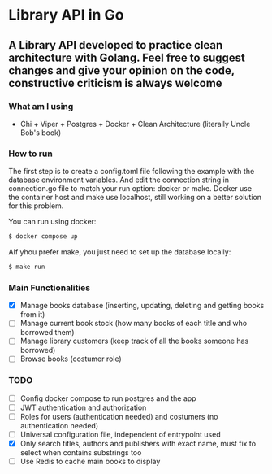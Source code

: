 # Library API in Go

A Library API developed to practice clean architecture with Golang. Feel free to suggest changes and give your opinion on the code, constructive criticism is always welcome
--- 
### What am I using
 - Chi + Viper + Postgres + Docker + Clean Architecture (literally Uncle Bob's book)

### How to run

The first step is to create a config.toml file following the example with the database environment variables. And edit the connection string in connection.go file to match your run option: docker or make. Docker use the container host and make use localhost, still working on a better solution for this problem.

You can run using docker: 

```sh
$ docker compose up
```

AIf yhou prefer make, you just need to set up the database locally:

```sh
$ make run
```

### Main Functionalities
 - [X] Manage books database (inserting, updating, deleting and getting books from it)
 - [ ] Manage current book stock (how many books of each title and who borrowed them)
 - [ ] Manage library customers (keep track of all the books someone has borrowed)
 - [ ] Browse books (costumer role)

### TODO 
 - [ ] Config docker compose to run postgres and the app
 - [ ] JWT authentication and authorization
 - [ ] Roles for users (authentication needed) and costumers (no authentication needed)
 - [ ] Universal configuration file, independent of entrypoint used
 - [X] Only search titles, authors and publishers with exact name, must fix to select when contains substrings too
 - [ ] Use Redis to cache main books to display
